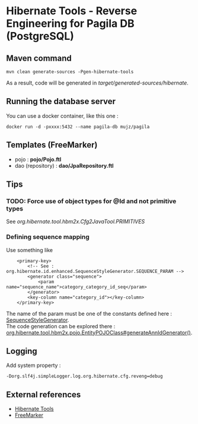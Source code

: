 # Hibernate Tools - Reverse Engineering for Pagila DB (PostgreSQL)

## Maven command

`mvn clean generate-sources -Pgen-hibernate-tools`

As a result, code will be generated in _target/generated-sources/hibernate_.

## Running the database server

You can use a docker container, like this one :

`docker run -d -pxxxx:5432 --name pagila-db mujz/pagila`

## Templates (FreeMarker)

- pojo : **pojo/Pojo.ftl**
- dao (repository) : **dao/JpaRepository.ftl**

## Tips

### TODO: Force use of object types for @Id and not primitive types  
See _org.hibernate.tool.hbm2x.Cfg2JavaTool.PRIMITIVES_
  
### Defining sequence mapping
Use something like
 
```
    <primary-key>
        <!-- See : org.hibernate.id.enhanced.SequenceStyleGenerator.SEQUENCE_PARAM -->
        <generator class="sequence">
            <param name="sequence_name">category_category_id_seq</param>
        </generator>
        <key-column name="category_id"></key-column>
    </primary-key>
``` 
The name of the param must be one of the constants defined here : [SequenceStyleGenerator](https://docs.jboss.org/hibernate/orm/current/javadocs/org/hibernate/id/enhanced/SequenceStyleGenerator.html).   
The code generation can be explored there : [org.hibernate.tool.hbm2x.pojo.EntityPOJOClass#generateAnnIdGenerator()](https://github.com/hibernate/hibernate-tools/blob/master/main/src/java/org/hibernate/tool/hbm2x/pojo/EntityPOJOClass.java). 

## Logging

Add system property :

    -Dorg.slf4j.simpleLogger.log.org.hibernate.cfg.reveng=debug

## External references

- [Hibernate Tools](http://hibernate.org/tools/)
- [FreeMarker](http://freemarker.org/)
